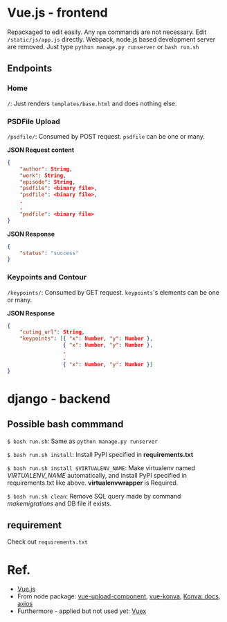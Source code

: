 
# Vue.js - frontend

Repackaged to edit easily. Any `npm` commands are not necessary. Edit `/static/js/app.js` directly. Webpack, node.js based development server are removed. Just type `python manage.py runserver` or `bash run.sh`


## Endpoints

### Home

`/`: Just renders `templates/base.html` and does nothing else.

### PSDFile Upload

`/psdfile/`: Consumed by POST request. `psdfile` can be one or many.

**JSON Request content**
```json
{
    "author": String,
    "work": String,
    "episode": String,
    "psdfile": <binary file>,
    "psdfile": <binary file>,
    .
    .
    "psdfile": <binary file>
}
```

**JSON Response**
```json
{
    "status": "success"
}
```

### Keypoints and Contour

`/keypoints/`: Consumed by GET request. `keypoints`'s elements can be one or many.

**JSON Response**
```json
{
    "cutimg_url": String,
    "keypoints": [{ "x": Number, "y": Number },
                  { "x": Number, "y": Number },
                  .
                  .
                  { "x": Number, "y": Number }]
}
```

# django - backend

## Possible bash commmand

`$ bash run.sh`: Same as `python manage.py runserver`

`$ bash run.sh install`: Install PyPI specified in **requirements.txt**

`$ bash run.sh install $VIRTUALENV_NAME`: Make virtualenv named *VIRTUALENV_NAME* automatically, and install PyPI specified in requirements.txt like above. **virtualenvwrapper** is Required.

`$ bash run.sh clean`: Remove SQL query made by command *makemigrations* and DB file if exists.


## requirement

Check out `requirements.txt`

# Ref.

- [Vue.js](https://kr.vuejs.org/v2/guide/index.html)
- From node package: [vue-upload-component](https://lian-yue.github.io/vue-upload-component/#/en/documents), [vue-konva](http://rafaelescala.com/vue-konva-doc/), [Konva: docs](https://konvajs.github.io/docs/), [axios](https://github.com/axios/axios)
- Furthermore - applied but not used yet: [Vuex](https://vuex.vuejs.org/kr/)
